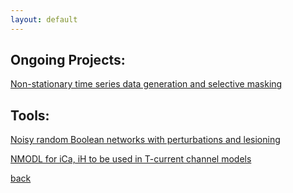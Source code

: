 ```yaml
---
layout: default
---
```



## Ongoing Projects:
[Non-stationary time series data generation and selective masking](link)

## Tools:
[Noisy random Boolean networks with perturbations and lesioning](https://github.com/basakkcgl/RBNsims)

[NMODL for iCa, iH to be used in T-current channel models](link)



<!--
[name](link)
[name](link)
  -->

[back](../index.md)
